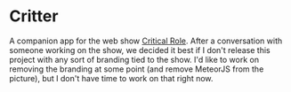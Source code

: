 # Critter
A companion app for the web show [Critical Role](http://critrole.com). After a conversation with someone working on the show, we decided it best if I don't release this project with any sort of branding tied to the show. I'd like to work on removing the branding at some point (and remove MeteorJS from the picture), but I don't have time to work on that right now.
